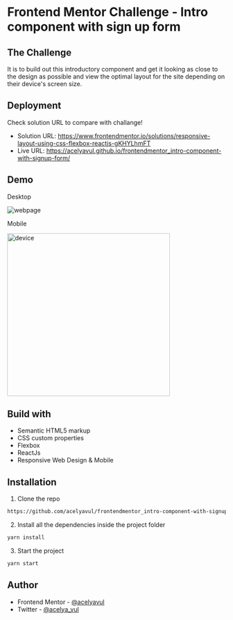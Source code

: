 # Frontend Mentor Challenge - Intro component with sign up form

## The Challenge

It is to build out this introductory component and get it looking as close to the design as possible and view the optimal layout for the site depending on their device's screen size.

## Deployment

Check solution URL to compare with challange!

- Solution URL: https://www.frontendmentor.io/solutions/responsive-layout-using-css-flexbox-reactjs-gKHYLhmFT
- Live URL: https://acelyavul.github.io/frontendmentor_intro-component-with-signup-form/

## Demo

Desktop

![webpage](https://user-images.githubusercontent.com/88436030/132941997-2a0c4acd-6074-4825-a523-71ff5ccc6a94.png)

Mobile

<img src="https://user-images.githubusercontent.com/88436030/132945529-ecb800ba-cda5-4311-853d-5a954429b82b.PNG" alt="device" style="width:375px"/>

## Build with

- Semantic HTML5 markup
- CSS custom properties
- Flexbox
- ReactJs
- Responsive Web Design & Mobile 

## Installation


1. Clone the repo

```sh
https://github.com/acelyavul/frontendmentor_intro-component-with-signup-form.git
```

2. Install all the dependencies inside the project folder

```sh
yarn install
```

3. Start the project

```sh
yarn start
```

## Author

- Frontend Mentor - [@acelyavul](https://www.frontendmentor.io/profile/acelyavul)
- Twitter - [@acelya_vul](https://twitter.com/acelya_vul)

